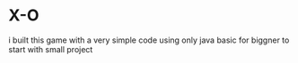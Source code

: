 # X-O
i built this game with a very simple code using only java basic for biggner to start with small project
